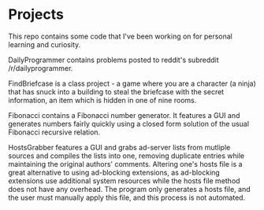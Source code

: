 Projects
========

This repo contains some code that I've been working on for personal learning and curiosity. 

DailyProgrammer contains problems posted to reddit's subreddit /r/dailyprogrammer.

FindBriefcase is a class project - a game where you are a character (a ninja) that has snuck into a building to steal the briefcase with the secret information, an item which is hidden in one of nine rooms.

Fibonacci contains a Fibonacci number generator. It features a GUI and generates numbers fairly quickly using a closed form solution of the usual Fibonacci recursive relation.

HostsGrabber features a GUI and grabs ad-server lists from mutliple sources and compiles the lists into one, removing duplicate entries while maintaining the original authors' comments. Altering one's hosts file is a great alternative to using ad-blocking extensions, as ad-blocking extensions use additional system resources while the hosts file method does not have any overhead. The program only generates a hosts file, and the user must manually apply this file, and this process is not automated.

